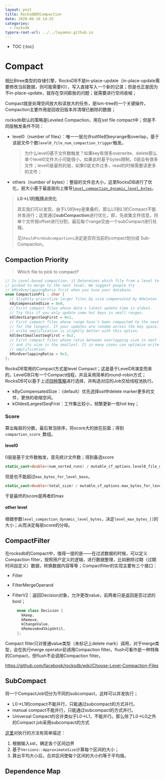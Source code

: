 ```yaml
---
layout: post
title: RocksDB的Compaction
date: 2020-06-19 14:25
categories:
  - rocksdb
typora-root-url: ../../layamon.github.io
---
```

* TOC
{:toc}

# Compact

相比Btree类型的存储引擎，RocksDB不是in-place-update（in-place-update需要修改当前数据，则可能需要IO），写入直接写入一个新的记录；但是也正是因为不in-place-update，就存在空间膨胀的问题；就需要进行空间收缩；

Compact就是处理空间放大和读放大的任务，是lsm-tree的一个关键操作，Compaction主要作用是回收旧版本并清理已删除的数据；

rocksdb默认的策略是Leveled Compaction，用在sst file compact中；但是不同层触发条件不同：

+ level0（number of files）：唯一一层允许sstfile的keyrange有overlap，基于该层文件个数`level0_file_num_compaction_trigger`触发。

  > 为什么level0基于文件数触发？如果key有很多overwrite、delete那么单个level0文件大小可能很小，如果此时基于bytes限制，0层会有很多文件；level0是最热的层，如果0层文件过多，read的时候需要读更多的文件；

+ others（number of bytes）：整层的文件总大小，这里RocksDB进行了优化，层大小基于最底层向上推导[`level_compaction_dynamic_level_bytes`](https://github.com/facebook/rocksdb/blob/v3.11/include/rocksdb/options.h#L366-L423)。

> **L0->L1的瓶颈点优化**
>
> 其实我们可以发现，由于L0的key是重叠的，那么L0到L1的Compact不能并发进行；这里通过**subCompaction**进行优化，即，先收集文件信息，将单个文件按offset进行分割，最后每个range交由一个subCompact进行处理。
>
> 见`ShouldFormSubcompactions`决定是否将当前的compact划分成 Sub-Compaction。

## Compaction Priority

> Which file to pick to compact?

```cpp
// In Level-based compaction, it Determines which file from a level to be
// picked to merge to the next level. We suggest people try
// kMinOverlappingRatio first when you tune your database.
enum CompactionPri : char {
  // Slightly prioritize larger files by size compensated by #deletes
  kByCompensatedSize = 0x0,
  // First compact files whose data's latest update time is oldest.
  // Try this if you only update some hot keys in small ranges.
  kOldestLargestSeqFirst = 0x1,
  // First compact files whose range hasn't been compacted to the next level
  // for the longest. If your updates are random across the key space,
  // write amplification is slightly better with this option.
  kOldestSmallestSeqFirst = 0x2,
  // First compact files whose ratio between overlapping size in next level
  // and its size is the smallest. It in many cases can optimize write
  // amplification.
  kMinOverlappingRatio = 0x3,
};
```

RocksDB常用的Compact方式是level Compact；这是基于LevelDB演变而来的。LevelDB只有一个Compact线程，并且采用简单的round-robin方式；RocksDB可以基于上述[四种策略](https://rocksdb.org/blog/2016/01/29/compaction_pri.html)进行选择，并构造对应的Job交给线程池执行。

+ kByCompensatedSize：（default）优先选择sst中delete marker更多的文件，更快的收缩空间。
+ kOldestLargestSeqFirst：工作集比较小，频繁更新一些hot key；

### Score

算出每层的分数，最后冒泡排序，将score大的放在前面；得到`compaction_score_`数组。

#### level0

0层是基于文件数触发，首先统计文件数；得到备选score

```cpp
static_cast<double>(num_sorted_runs) / mutable_cf_options.level0_file_num_compaction_trigger;
```

但是也不能超过`max_bytes_for_level_base`，

```cpp
static_cast<double>(total_size) / mutable_cf_options.max_bytes_for_level_base;
```

于是最终的score是两者的max

#### other level

根据参数`level_compaction_dynamic_level_bytes`，决定`level_max_bytes_[]`的大小；从而决定每层score的分母。

## CompactFilter

在rocksdb的Compact中，值得一提的是——在过滤数据的时候，可以定义Compaction filter，按照用户定义的逻辑，进行数据整理，比如删除过期（过期时间自定义）数据，转换数据内容等等；Compactfilter的实现主要有三个接口：

+ Filter

+ FilterMergeOperand

+ FilterV2：返回Decision对象，允许更改value，前两者只是返回是否过滤的bool；

  ```cpp
    enum class Decision {
      kKeep,
      kRemove,
      kChangeValue,
      kRemoveAndSkipUntil,
    };
  ```

Compact filter只对普通value类型（未标记上delete mark）调用，对于merge类型，会在执行merge operator前调用Compaction filter。flush可看作是一种特殊的Compact，但flush不会调用Compaction filter。

https://github.com/facebook/rocksdb/wiki/Choose-Level-Compaction-Files

## SubCompact

将一个CompactJob切分为不同的subcompact，这样可以并发执行；

+ L0->L1的compact不能并行，只能通过subcompact的方式并行。
+ manual compact不能并行，只能通过subcompact的方式并行。
+ Universal Compact的合并类似于L0->L1，不能并行。那么除了L0->L0之外的Compact job采用subcompact的方式

[这里](https://github.com/facebook/rocksdb/wiki/Sub-Compaction)对执行的方法有简单描述：

1. 根据输入sst，确定各个区间边界
2. 基于`Versions::ApproximateSize`计算每个区间的大小；
3. 算出平均大小后，合并区间使每个区间的大小约等于平均值。



## Dependence Map

